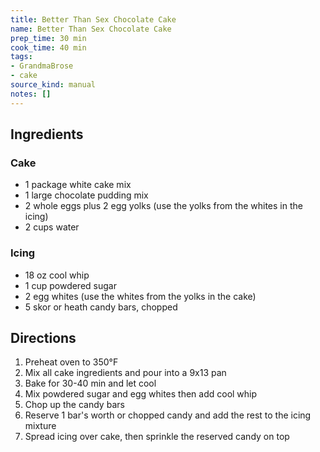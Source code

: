 ```yaml
---
title: Better Than Sex Chocolate Cake
name: Better Than Sex Chocolate Cake
prep_time: 30 min
cook_time: 40 min
tags:
- GrandmaBrose
- cake
source_kind: manual
notes: []
---
```


## Ingredients
### Cake
- 1 package white cake mix
- 1 large chocolate pudding mix
- 2 whole eggs plus 2 egg yolks (use the yolks from the whites in the icing)
- 2 cups water

### Icing
- 18 oz cool whip
- 1 cup powdered sugar
- 2 egg whites (use the whites from the yolks in the cake)
- 5 skor or heath candy bars, chopped


## Directions
1. Preheat oven to 350°F
2. Mix all cake ingredients and pour into a 9x13 pan
3. Bake for 30-40 min and let cool
4. Mix powdered sugar and egg whites then add cool whip
5. Chop up the candy bars
6. Reserve 1 bar's worth or chopped candy and add the rest to the icing mixture
7. Spread icing over cake, then sprinkle the reserved candy on top
